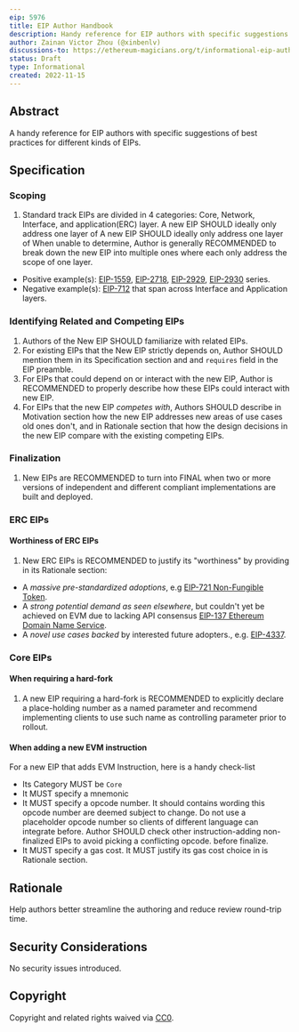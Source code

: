```yaml
---
eip: 5976
title: EIP Author Handbook
description: Handy reference for EIP authors with specific suggestions of best practice
author: Zainan Victor Zhou (@xinbenlv)
discussions-to: https://ethereum-magicians.org/t/informational-eip-author-handbook/11754
status: Draft
type: Informational
created: 2022-11-15
---
```


## Abstract

A handy reference for EIP authors with specific suggestions of best practices for different kinds of EIPs.

## Specification


### Scoping

1. Standard track EIPs are divided in 4 categories: Core, Network, Interface,
and application(ERC) layer. A new EIP SHOULD ideally only address one layer of A new EIP SHOULD ideally only address one layer of  When unable to determine, Author is generally RECOMMENDED to break down the new EIP into multiple ones where each only address the scope of one layer.

- Positive example(s): [EIP-1559](./eip-1559), [EIP-2718](./eip-2718.md), [EIP-2929](./eip-2929.md), [EIP-2930](./eip-2930.md) series.
- Negative example(s): [EIP-712](./eip-712.md) that span across Interface and Application layers.

### Identifying Related and Competing EIPs

1. Authors of the New EIP SHOULD familiarize with related EIPs.
2. For existing EIPs that the New EIP strictly depends on, Author SHOULD mention them in its Specification section and and `requires` field in the EIP preamble.
3. For EIPs that could depend on or interact with the new EIP, Author is
RECOMMENDED to properly describe how these EIPs could interact with new EIP.
4. For EIPs that the new EIP _competes with_, Authors SHOULD describe in Motivation section how the new EIP addresses new areas of use cases old ones don't, and in
Rationale section that how the design decisions in the new EIP compare with
the existing competing EIPs.

### Finalization

1. New EIPs are RECOMMENDED to turn into FINAL when two or more versions of independent and different compliant implementations are built and deployed.

### ERC EIPs

#### Worthiness of ERC EIPs

1. New ERC EIPs is RECOMMENDED to justify its "worthiness" by providing in its Rationale section:

- A _massive pre-standardized adoptions_, e.g [EIP-721 Non-Fungible Token](./eip-721.md).
- A _strong potential demand as seen elsewhere_, but couldn't yet be achieved on EVM due to lacking API consensus [EIP-137 Ethereum Domain Name Service](./eip-137.md).
- A _novel use cases backed_ by interested future adopters., e.g. [EIP-4337](./eip-4337.md).

### Core EIPs

#### When requiring a hard-fork

1. A new EIP requiring a hard-fork is RECOMMENDED to explicitly declare a place-holding number as a named parameter and recommend implementing clients to use such name as controlling parameter prior to rollout.

#### When adding a new EVM instruction

For a new EIP that adds EVM Instruction, here is a handy check-list

- Its Category MUST be `Core`
- It MUST specify a mnemonic
- It MUST specify a opcode number. It should contains wording this opcode number are deemed subject to change. Do not use a placeholder opcode number so clients of different language can integrate before. Author SHOULD check other instruction-adding non-finalized EIPs to avoid picking a conflicting opcode.
before finalize.
- It MUST specify a gas cost. It MUST justify its gas cost choice in is Rationale section.

## Rationale

Help authors better streamline the authoring and reduce review round-trip time.

## Security Considerations

No security issues introduced.

## Copyright

Copyright and related rights waived via [CC0](../LICENSE.md).
